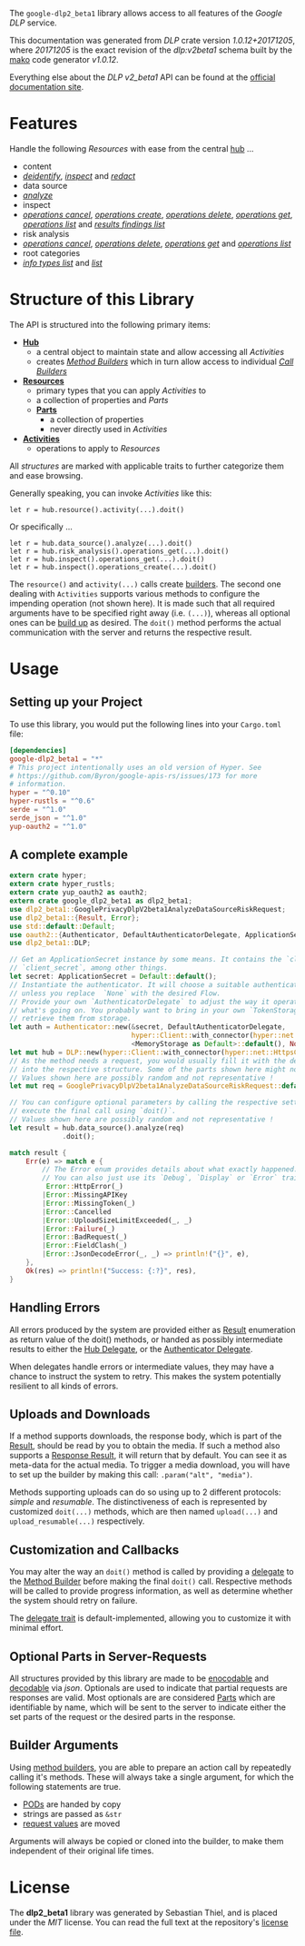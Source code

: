 <!---
DO NOT EDIT !
This file was generated automatically from 'src/mako/api/README.md.mako'
DO NOT EDIT !
-->
The `google-dlp2_beta1` library allows access to all features of the *Google DLP* service.

This documentation was generated from *DLP* crate version *1.0.12+20171205*, where *20171205* is the exact revision of the *dlp:v2beta1* schema built by the [mako](http://www.makotemplates.org/) code generator *v1.0.12*.

Everything else about the *DLP* *v2_beta1* API can be found at the
[official documentation site](https://cloud.google.com/dlp/docs/).
# Features

Handle the following *Resources* with ease from the central [hub](https://docs.rs/google-dlp2_beta1/1.0.12+20171205/google_dlp2_beta1/struct.DLP.html) ... 

* content
 * [*deidentify*](https://docs.rs/google-dlp2_beta1/1.0.12+20171205/google_dlp2_beta1/struct.ContentDeidentifyCall.html), [*inspect*](https://docs.rs/google-dlp2_beta1/1.0.12+20171205/google_dlp2_beta1/struct.ContentInspectCall.html) and [*redact*](https://docs.rs/google-dlp2_beta1/1.0.12+20171205/google_dlp2_beta1/struct.ContentRedactCall.html)
* data source
 * [*analyze*](https://docs.rs/google-dlp2_beta1/1.0.12+20171205/google_dlp2_beta1/struct.DataSourceAnalyzeCall.html)
* inspect
 * [*operations cancel*](https://docs.rs/google-dlp2_beta1/1.0.12+20171205/google_dlp2_beta1/struct.InspectOperationCancelCall.html), [*operations create*](https://docs.rs/google-dlp2_beta1/1.0.12+20171205/google_dlp2_beta1/struct.InspectOperationCreateCall.html), [*operations delete*](https://docs.rs/google-dlp2_beta1/1.0.12+20171205/google_dlp2_beta1/struct.InspectOperationDeleteCall.html), [*operations get*](https://docs.rs/google-dlp2_beta1/1.0.12+20171205/google_dlp2_beta1/struct.InspectOperationGetCall.html), [*operations list*](https://docs.rs/google-dlp2_beta1/1.0.12+20171205/google_dlp2_beta1/struct.InspectOperationListCall.html) and [*results findings list*](https://docs.rs/google-dlp2_beta1/1.0.12+20171205/google_dlp2_beta1/struct.InspectResultFindingListCall.html)
* risk analysis
 * [*operations cancel*](https://docs.rs/google-dlp2_beta1/1.0.12+20171205/google_dlp2_beta1/struct.RiskAnalysiOperationCancelCall.html), [*operations delete*](https://docs.rs/google-dlp2_beta1/1.0.12+20171205/google_dlp2_beta1/struct.RiskAnalysiOperationDeleteCall.html), [*operations get*](https://docs.rs/google-dlp2_beta1/1.0.12+20171205/google_dlp2_beta1/struct.RiskAnalysiOperationGetCall.html) and [*operations list*](https://docs.rs/google-dlp2_beta1/1.0.12+20171205/google_dlp2_beta1/struct.RiskAnalysiOperationListCall.html)
* root categories
 * [*info types list*](https://docs.rs/google-dlp2_beta1/1.0.12+20171205/google_dlp2_beta1/struct.RootCategoryInfoTypeListCall.html) and [*list*](https://docs.rs/google-dlp2_beta1/1.0.12+20171205/google_dlp2_beta1/struct.RootCategoryListCall.html)




# Structure of this Library

The API is structured into the following primary items:

* **[Hub](https://docs.rs/google-dlp2_beta1/1.0.12+20171205/google_dlp2_beta1/struct.DLP.html)**
    * a central object to maintain state and allow accessing all *Activities*
    * creates [*Method Builders*](https://docs.rs/google-dlp2_beta1/1.0.12+20171205/google_dlp2_beta1/trait.MethodsBuilder.html) which in turn
      allow access to individual [*Call Builders*](https://docs.rs/google-dlp2_beta1/1.0.12+20171205/google_dlp2_beta1/trait.CallBuilder.html)
* **[Resources](https://docs.rs/google-dlp2_beta1/1.0.12+20171205/google_dlp2_beta1/trait.Resource.html)**
    * primary types that you can apply *Activities* to
    * a collection of properties and *Parts*
    * **[Parts](https://docs.rs/google-dlp2_beta1/1.0.12+20171205/google_dlp2_beta1/trait.Part.html)**
        * a collection of properties
        * never directly used in *Activities*
* **[Activities](https://docs.rs/google-dlp2_beta1/1.0.12+20171205/google_dlp2_beta1/trait.CallBuilder.html)**
    * operations to apply to *Resources*

All *structures* are marked with applicable traits to further categorize them and ease browsing.

Generally speaking, you can invoke *Activities* like this:

```Rust,ignore
let r = hub.resource().activity(...).doit()
```

Or specifically ...

```ignore
let r = hub.data_source().analyze(...).doit()
let r = hub.risk_analysis().operations_get(...).doit()
let r = hub.inspect().operations_get(...).doit()
let r = hub.inspect().operations_create(...).doit()
```

The `resource()` and `activity(...)` calls create [builders][builder-pattern]. The second one dealing with `Activities` 
supports various methods to configure the impending operation (not shown here). It is made such that all required arguments have to be 
specified right away (i.e. `(...)`), whereas all optional ones can be [build up][builder-pattern] as desired.
The `doit()` method performs the actual communication with the server and returns the respective result.

# Usage

## Setting up your Project

To use this library, you would put the following lines into your `Cargo.toml` file:

```toml
[dependencies]
google-dlp2_beta1 = "*"
# This project intentionally uses an old version of Hyper. See
# https://github.com/Byron/google-apis-rs/issues/173 for more
# information.
hyper = "^0.10"
hyper-rustls = "^0.6"
serde = "^1.0"
serde_json = "^1.0"
yup-oauth2 = "^1.0"
```

## A complete example

```Rust
extern crate hyper;
extern crate hyper_rustls;
extern crate yup_oauth2 as oauth2;
extern crate google_dlp2_beta1 as dlp2_beta1;
use dlp2_beta1::GooglePrivacyDlpV2beta1AnalyzeDataSourceRiskRequest;
use dlp2_beta1::{Result, Error};
use std::default::Default;
use oauth2::{Authenticator, DefaultAuthenticatorDelegate, ApplicationSecret, MemoryStorage};
use dlp2_beta1::DLP;

// Get an ApplicationSecret instance by some means. It contains the `client_id` and 
// `client_secret`, among other things.
let secret: ApplicationSecret = Default::default();
// Instantiate the authenticator. It will choose a suitable authentication flow for you, 
// unless you replace  `None` with the desired Flow.
// Provide your own `AuthenticatorDelegate` to adjust the way it operates and get feedback about 
// what's going on. You probably want to bring in your own `TokenStorage` to persist tokens and
// retrieve them from storage.
let auth = Authenticator::new(&secret, DefaultAuthenticatorDelegate,
                              hyper::Client::with_connector(hyper::net::HttpsConnector::new(hyper_rustls::TlsClient::new())),
                              <MemoryStorage as Default>::default(), None);
let mut hub = DLP::new(hyper::Client::with_connector(hyper::net::HttpsConnector::new(hyper_rustls::TlsClient::new())), auth);
// As the method needs a request, you would usually fill it with the desired information
// into the respective structure. Some of the parts shown here might not be applicable !
// Values shown here are possibly random and not representative !
let mut req = GooglePrivacyDlpV2beta1AnalyzeDataSourceRiskRequest::default();

// You can configure optional parameters by calling the respective setters at will, and
// execute the final call using `doit()`.
// Values shown here are possibly random and not representative !
let result = hub.data_source().analyze(req)
             .doit();

match result {
    Err(e) => match e {
        // The Error enum provides details about what exactly happened.
        // You can also just use its `Debug`, `Display` or `Error` traits
         Error::HttpError(_)
        |Error::MissingAPIKey
        |Error::MissingToken(_)
        |Error::Cancelled
        |Error::UploadSizeLimitExceeded(_, _)
        |Error::Failure(_)
        |Error::BadRequest(_)
        |Error::FieldClash(_)
        |Error::JsonDecodeError(_, _) => println!("{}", e),
    },
    Ok(res) => println!("Success: {:?}", res),
}

```
## Handling Errors

All errors produced by the system are provided either as [Result](https://docs.rs/google-dlp2_beta1/1.0.12+20171205/google_dlp2_beta1/enum.Result.html) enumeration as return value of 
the doit() methods, or handed as possibly intermediate results to either the 
[Hub Delegate](https://docs.rs/google-dlp2_beta1/1.0.12+20171205/google_dlp2_beta1/trait.Delegate.html), or the [Authenticator Delegate](https://docs.rs/yup-oauth2/*/yup_oauth2/trait.AuthenticatorDelegate.html).

When delegates handle errors or intermediate values, they may have a chance to instruct the system to retry. This 
makes the system potentially resilient to all kinds of errors.

## Uploads and Downloads
If a method supports downloads, the response body, which is part of the [Result](https://docs.rs/google-dlp2_beta1/1.0.12+20171205/google_dlp2_beta1/enum.Result.html), should be
read by you to obtain the media.
If such a method also supports a [Response Result](https://docs.rs/google-dlp2_beta1/1.0.12+20171205/google_dlp2_beta1/trait.ResponseResult.html), it will return that by default.
You can see it as meta-data for the actual media. To trigger a media download, you will have to set up the builder by making
this call: `.param("alt", "media")`.

Methods supporting uploads can do so using up to 2 different protocols: 
*simple* and *resumable*. The distinctiveness of each is represented by customized 
`doit(...)` methods, which are then named `upload(...)` and `upload_resumable(...)` respectively.

## Customization and Callbacks

You may alter the way an `doit()` method is called by providing a [delegate](https://docs.rs/google-dlp2_beta1/1.0.12+20171205/google_dlp2_beta1/trait.Delegate.html) to the 
[Method Builder](https://docs.rs/google-dlp2_beta1/1.0.12+20171205/google_dlp2_beta1/trait.CallBuilder.html) before making the final `doit()` call. 
Respective methods will be called to provide progress information, as well as determine whether the system should 
retry on failure.

The [delegate trait](https://docs.rs/google-dlp2_beta1/1.0.12+20171205/google_dlp2_beta1/trait.Delegate.html) is default-implemented, allowing you to customize it with minimal effort.

## Optional Parts in Server-Requests

All structures provided by this library are made to be [enocodable](https://docs.rs/google-dlp2_beta1/1.0.12+20171205/google_dlp2_beta1/trait.RequestValue.html) and 
[decodable](https://docs.rs/google-dlp2_beta1/1.0.12+20171205/google_dlp2_beta1/trait.ResponseResult.html) via *json*. Optionals are used to indicate that partial requests are responses 
are valid.
Most optionals are are considered [Parts](https://docs.rs/google-dlp2_beta1/1.0.12+20171205/google_dlp2_beta1/trait.Part.html) which are identifiable by name, which will be sent to 
the server to indicate either the set parts of the request or the desired parts in the response.

## Builder Arguments

Using [method builders](https://docs.rs/google-dlp2_beta1/1.0.12+20171205/google_dlp2_beta1/trait.CallBuilder.html), you are able to prepare an action call by repeatedly calling it's methods.
These will always take a single argument, for which the following statements are true.

* [PODs][wiki-pod] are handed by copy
* strings are passed as `&str`
* [request values](https://docs.rs/google-dlp2_beta1/1.0.12+20171205/google_dlp2_beta1/trait.RequestValue.html) are moved

Arguments will always be copied or cloned into the builder, to make them independent of their original life times.

[wiki-pod]: http://en.wikipedia.org/wiki/Plain_old_data_structure
[builder-pattern]: http://en.wikipedia.org/wiki/Builder_pattern
[google-go-api]: https://github.com/google/google-api-go-client

# License
The **dlp2_beta1** library was generated by Sebastian Thiel, and is placed 
under the *MIT* license.
You can read the full text at the repository's [license file][repo-license].

[repo-license]: https://github.com/Byron/google-apis-rsblob/master/LICENSE.md
